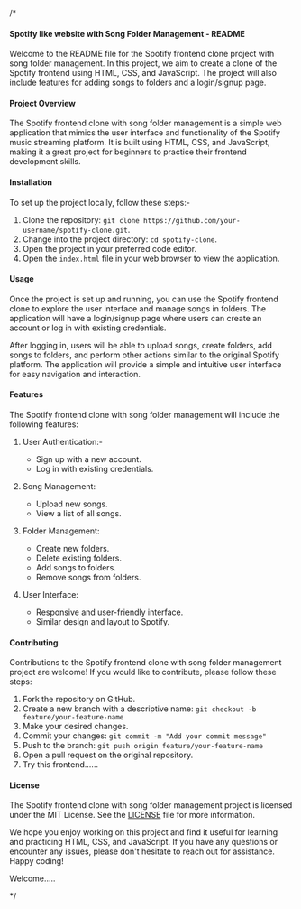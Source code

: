 /*



#### Spotify like website  with Song Folder Management - README

Welcome to the README file for the Spotify frontend clone project with song folder management. In this project, we aim to create a clone of the Spotify frontend using HTML, CSS, and JavaScript. The project will also include features for adding songs to folders and a login/signup page.

#### Project Overview
The Spotify frontend clone with song folder management is a simple web application that mimics the user interface and functionality of the Spotify music streaming platform. It is built using HTML, CSS, and JavaScript, making it a great project for beginners to practice their frontend development skills.

#### Installation
To set up the project locally, follow these steps:-

1. Clone the repository: `git clone https://github.com/your-username/spotify-clone.git`.
2. Change into the project directory: `cd spotify-clone`.
3. Open the project in your preferred code editor.
4. Open the `index.html` file in your web browser to view the application.

#### Usage
Once the project is set up and running, you can use the Spotify frontend clone to explore the user interface and manage songs in folders. The application will have a login/signup page where users can create an account or log in with existing credentials.

After logging in, users will be able to upload songs, create folders, add songs to folders, and perform other actions similar to the original Spotify platform. The application will provide a simple and intuitive user interface for easy navigation and interaction.

#### Features
The Spotify frontend clone with song folder management will include the following features:

1. User Authentication:-
   - Sign up with a new account.
   - Log in with existing credentials.

2. Song Management:
   - Upload new songs.
   - View a list of all songs.

3. Folder Management:
   - Create new folders.
   - Delete existing folders.
   - Add songs to folders.
   - Remove songs from folders.

4. User Interface:
   - Responsive and user-friendly interface.
   - Similar design and layout to Spotify.

#### Contributing
Contributions to the Spotify frontend clone with song folder management project are welcome! If you would like to contribute, please follow these steps:

1. Fork the repository on GitHub.
2. Create a new branch with a descriptive name: `git checkout -b feature/your-feature-name`
3. Make your desired changes.
4. Commit your changes: `git commit -m "Add your commit message"`
5. Push to the branch: `git push origin feature/your-feature-name`
6. Open a pull request on the original repository.
7. Try this frontend......

#### License
The Spotify frontend clone with song folder management project is licensed under the MIT License. See the [LICENSE](LICENSE) file for more information.

We hope you enjoy working on this project and find it useful for learning and practicing HTML, CSS, and JavaScript. If you have any questions or encounter any issues, please don't hesitate to reach out for assistance. Happy coding!

Welcome.....

*/
